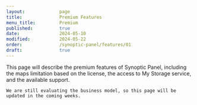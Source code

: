 ```yaml
---
layout:             page
title:              Premium Features
menu_title:         Premium
published:          true
date:               2024-05-10
modified:           2024-05-22
order:              /synoptic-panel/features/01
draft:              true
---
```

<todo visible>
    This page will describe the premium features of Synoptic Panel, including the maps limitation based on the license, the access to My Storage service, and the available support.

    We are still evaluating the business model, so this page will be updated in the coming weeks.
</todo>